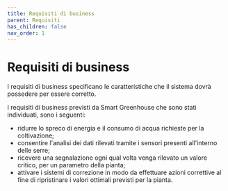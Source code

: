 ```yaml
---
title: Requisiti di business
parent: Requisiti
has_children: false
nav_order: 1
---
```


# Requisiti di business

I requisiti di business specificano le caratteristiche che il sistema dovrà possedere per essere corretto.

I requisiti di business previsti da Smart Greenhouse che sono stati individuati, sono i seguenti:

- ridurre lo spreco di energia e il consumo di acqua richieste per la coltivazione;
- consentire l'analisi dei dati rilevati tramite i sensori presenti all'interno delle serre;
- ricevere una segnalazione ogni qual volta venga rilevato un valore critico, per un parametro della pianta;
- attivare i sistemi di correzione in modo da effettuare azioni correttive al fine di ripristinare i valori ottimali previsti per la pianta.

